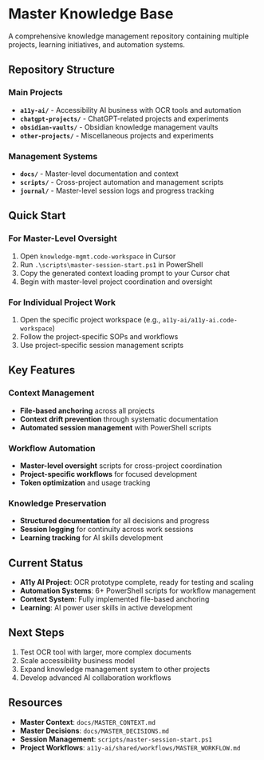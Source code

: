 # Master Knowledge Base

A comprehensive knowledge management repository containing multiple projects, learning initiatives, and automation systems.

## Repository Structure

### Main Projects
- **`a11y-ai/`** - Accessibility AI business with OCR tools and automation
- **`chatgpt-projects/`** - ChatGPT-related projects and experiments  
- **`obsidian-vaults/`** - Obsidian knowledge management vaults
- **`other-projects/`** - Miscellaneous projects and experiments

### Management Systems
- **`docs/`** - Master-level documentation and context
- **`scripts/`** - Cross-project automation and management scripts
- **`journal/`** - Master-level session logs and progress tracking

## Quick Start

### For Master-Level Oversight
1. Open `knowledge-mgmt.code-workspace` in Cursor
2. Run `.\scripts\master-session-start.ps1` in PowerShell
3. Copy the generated context loading prompt to your Cursor chat
4. Begin with master-level project coordination and oversight

### For Individual Project Work
1. Open the specific project workspace (e.g., `a11y-ai/a11y-ai.code-workspace`)
2. Follow the project-specific SOPs and workflows
3. Use project-specific session management scripts

## Key Features

### Context Management
- **File-based anchoring** across all projects
- **Context drift prevention** through systematic documentation
- **Automated session management** with PowerShell scripts

### Workflow Automation
- **Master-level oversight** scripts for cross-project coordination
- **Project-specific workflows** for focused development
- **Token optimization** and usage tracking

### Knowledge Preservation
- **Structured documentation** for all decisions and progress
- **Session logging** for continuity across work sessions
- **Learning tracking** for AI skills development

## Current Status

- **A11y AI Project**: OCR prototype complete, ready for testing and scaling
- **Automation Systems**: 6+ PowerShell scripts for workflow management
- **Context System**: Fully implemented file-based anchoring
- **Learning**: AI power user skills in active development

## Next Steps

1. Test OCR tool with larger, more complex documents
2. Scale accessibility business model
3. Expand knowledge management system to other projects
4. Develop advanced AI collaboration workflows

## Resources

- **Master Context**: `docs/MASTER_CONTEXT.md`
- **Master Decisions**: `docs/MASTER_DECISIONS.md`
- **Session Management**: `scripts/master-session-start.ps1`
- **Project Workflows**: `a11y-ai/shared/workflows/MASTER_WORKFLOW.md`

